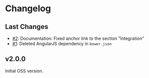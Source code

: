 # Changelog

## Last Changes

- [#2](https://github.com/LaxarJS/ax-messages-display-widget/issues/2): Documentation: Fixed anchor link to the section "Integration"
- [#1](https://github.com/LaxarJS/ax-messages-display-widget/issues/1): Deleted AngularJS dependency in `bower.json`


## v2.0.0

Initial OSS version.

